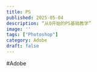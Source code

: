 ```yaml
---
title: PS
published: 2025-05-04
description: “从0开始的PS基础教学”
image: ''
tags: ["Photoshop"]
category: Adobe
draft: false 
---
```

#Adobe
